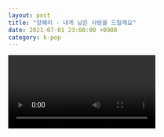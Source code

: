 ```yaml
---
layout: post
title: "장혜리 - 내게 남은 사랑을 드릴께요"
date: 2021-07-01 23:00:00 +0900
category: k-pop
---
```


<div class="video-container">
    <video id="player" class="video-js vjs-default-skin vjs-big-play-centered" data-json="/public/json/k-pop/장혜리 - 내게 남은 사랑을 드릴께요.json"></video>
</div>

```
```